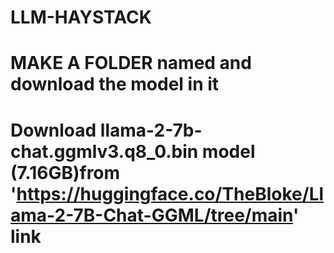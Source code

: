# LLM-HAYSTACK
# MAKE A FOLDER named <models> and download the model in it
# Download llama-2-7b-chat.ggmlv3.q8_0.bin model (7.16GB)from 'https://huggingface.co/TheBloke/Llama-2-7B-Chat-GGML/tree/main' link
